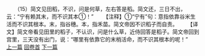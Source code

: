 　　（15）简文见田稻，不识，问是何草，左右答是稻。简文还，三日不出，云：“宁有赖其末，而不识其本①！”
　　【注释】①“宁有”句：意指依靠谷米生活而不识其根本。末，指谷穗。本，指禾苗。简文帝因不识稻子而自责。
　　【译文】简文帝看见田里的稻子，不认识，问是什么草，近侍回答是稻子。简文帝回到宫里，三天没有出门，说：“哪里有依靠它的末梢活命，而不识其根本的呢！”
<br>[上一篇](33_14) [回卷首](33_00) [下一篇](33_16)
